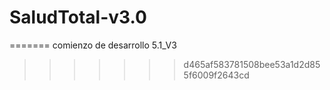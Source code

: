# SaludTotal-v3.0
=======
comienzo de desarrollo 5.1_V3
>>>>>>> d465af583781508bee53a1d2d855f6009f2643cd
